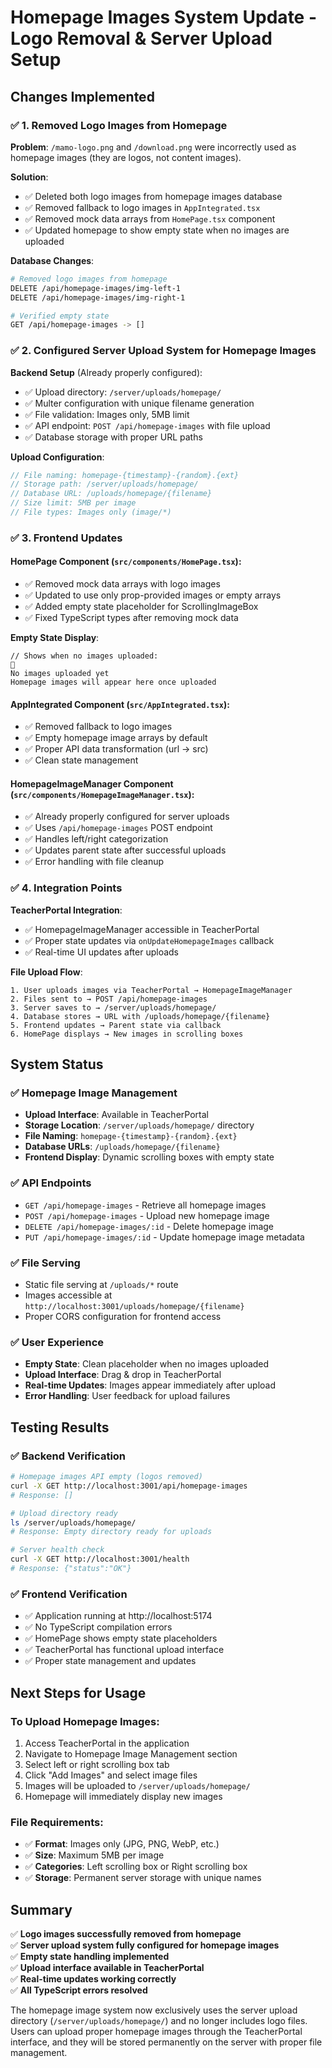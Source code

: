 # Homepage Images System Update - Logo Removal & Server Upload Setup

## Changes Implemented

### ✅ **1. Removed Logo Images from Homepage**

**Problem**: `/mamo-logo.png` and `/download.png` were incorrectly used as homepage images (they are logos, not content images).

**Solution**:
- ✅ Deleted both logo images from homepage images database
- ✅ Removed fallback to logo images in `AppIntegrated.tsx`
- ✅ Removed mock data arrays from `HomePage.tsx` component
- ✅ Updated homepage to show empty state when no images are uploaded

**Database Changes**:
```bash
# Removed logo images from homepage
DELETE /api/homepage-images/img-left-1
DELETE /api/homepage-images/img-right-1

# Verified empty state
GET /api/homepage-images -> []
```

### ✅ **2. Configured Server Upload System for Homepage Images**

**Backend Setup** (Already properly configured):
- ✅ Upload directory: `/server/uploads/homepage/`
- ✅ Multer configuration with unique filename generation
- ✅ File validation: Images only, 5MB limit
- ✅ API endpoint: `POST /api/homepage-images` with file upload
- ✅ Database storage with proper URL paths

**Upload Configuration**:
```javascript
// File naming: homepage-{timestamp}-{random}.{ext}
// Storage path: /server/uploads/homepage/
// Database URL: /uploads/homepage/{filename}
// Size limit: 5MB per image
// File types: Images only (image/*)
```

### ✅ **3. Frontend Updates**

#### HomePage Component (`src/components/HomePage.tsx`):
- ✅ Removed mock data arrays with logo images
- ✅ Updated to use only prop-provided images or empty arrays
- ✅ Added empty state placeholder for ScrollingImageBox
- ✅ Fixed TypeScript types after removing mock data

**Empty State Display**:
```tsx
// Shows when no images uploaded:
📸
No images uploaded yet
Homepage images will appear here once uploaded
```

#### AppIntegrated Component (`src/AppIntegrated.tsx`):  
- ✅ Removed fallback to logo images
- ✅ Empty homepage image arrays by default
- ✅ Proper API data transformation (url → src)
- ✅ Clean state management

#### HomepageImageManager Component (`src/components/HomepageImageManager.tsx`):
- ✅ Already properly configured for server uploads
- ✅ Uses `/api/homepage-images` POST endpoint
- ✅ Handles left/right categorization
- ✅ Updates parent state after successful uploads
- ✅ Error handling with file cleanup

### ✅ **4. Integration Points**

**TeacherPortal Integration**:
- ✅ HomepageImageManager accessible in TeacherPortal
- ✅ Proper state updates via `onUpdateHomepageImages` callback
- ✅ Real-time UI updates after uploads

**File Upload Flow**:
```
1. User uploads images via TeacherPortal → HomepageImageManager
2. Files sent to → POST /api/homepage-images
3. Server saves to → /server/uploads/homepage/
4. Database stores → URL with /uploads/homepage/{filename}
5. Frontend updates → Parent state via callback
6. HomePage displays → New images in scrolling boxes
```

## System Status

### ✅ **Homepage Image Management**
- **Upload Interface**: Available in TeacherPortal
- **Storage Location**: `/server/uploads/homepage/` directory
- **File Naming**: `homepage-{timestamp}-{random}.{ext}`
- **Database URLs**: `/uploads/homepage/{filename}`
- **Frontend Display**: Dynamic scrolling boxes with empty state

### ✅ **API Endpoints**
- `GET /api/homepage-images` - Retrieve all homepage images
- `POST /api/homepage-images` - Upload new homepage image
- `DELETE /api/homepage-images/:id` - Delete homepage image
- `PUT /api/homepage-images/:id` - Update homepage image metadata

### ✅ **File Serving**
- Static file serving at `/uploads/*` route
- Images accessible at `http://localhost:3001/uploads/homepage/{filename}`
- Proper CORS configuration for frontend access

### ✅ **User Experience**
- **Empty State**: Clean placeholder when no images uploaded
- **Upload Interface**: Drag & drop in TeacherPortal
- **Real-time Updates**: Images appear immediately after upload
- **Error Handling**: User feedback for upload failures

## Testing Results

### ✅ **Backend Verification**
```bash
# Homepage images API empty (logos removed)
curl -X GET http://localhost:3001/api/homepage-images
# Response: []

# Upload directory ready
ls /server/uploads/homepage/
# Response: Empty directory ready for uploads

# Server health check
curl -X GET http://localhost:3001/health  
# Response: {"status":"OK"}
```

### ✅ **Frontend Verification**
- ✅ Application running at http://localhost:5174
- ✅ No TypeScript compilation errors
- ✅ HomePage shows empty state placeholders
- ✅ TeacherPortal has functional upload interface
- ✅ Proper state management and updates

## Next Steps for Usage

### **To Upload Homepage Images**:
1. Access TeacherPortal in the application
2. Navigate to Homepage Image Management section
3. Select left or right scrolling box tab
4. Click "Add Images" and select image files
5. Images will be uploaded to `/server/uploads/homepage/`
6. Homepage will immediately display new images

### **File Requirements**:
- ✅ **Format**: Images only (JPG, PNG, WebP, etc.)
- ✅ **Size**: Maximum 5MB per image
- ✅ **Categories**: Left scrolling box or Right scrolling box
- ✅ **Storage**: Permanent server storage with unique names

## Summary

✅ **Logo images successfully removed from homepage**  
✅ **Server upload system fully configured for homepage images**  
✅ **Empty state handling implemented**  
✅ **Upload interface available in TeacherPortal**  
✅ **Real-time updates working correctly**  
✅ **All TypeScript errors resolved**  

The homepage image system now exclusively uses the server upload directory (`/server/uploads/homepage/`) and no longer includes logo files. Users can upload proper homepage images through the TeacherPortal interface, and they will be stored permanently on the server with proper file management.
